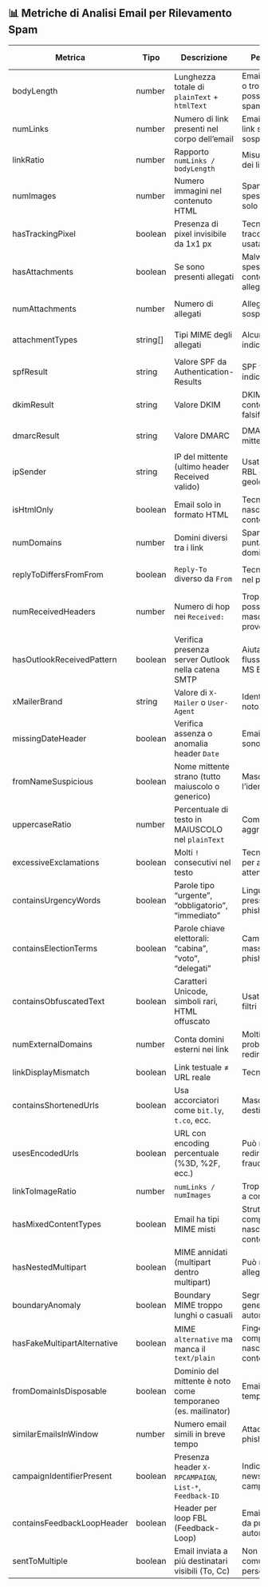 ## 📊 Metriche di Analisi Email per Rilevamento Spam

| Metrica                     | Tipo      | Descrizione                                                  | Perché è utile                                         | Come calcolare il valore                                 |
| --------------------------- | --------- | ------------------------------------------------------------ | ------------------------------------------------------ | -------------------------------------------------------- |
| bodyLength                  | number    | Lunghezza totale di `plainText` + `htmlText`                 | Email troppo corte o troppo lunghe possono essere spam | Somma delle lunghezze dei due campi                      |
| numLinks                    | number    | Numero di link presenti nel corpo dell’email                 | Email con troppi link sono spesso sospette             | Regex su `http`/`https` negli `a[href]` o testo          |
| linkRatio                   | number    | Rapporto `numLinks / bodyLength`                             | Misura la densità dei link                             | `numLinks / bodyLength`                                  |
| numImages                   | number    | Numero immagini nel contenuto HTML                           | Spam pubblicitario spesso contiene solo immagini       | Conta i tag `<img>` nel `htmlText`                       |
| hasTrackingPixel            | boolean   | Presenza di pixel invisibile da 1x1 px                       | Tecnica di tracciamento usata nello spam               | `<img>` con width/height pari a 1                        |
| hasAttachments              | boolean   | Se sono presenti allegati                                    | Malware o spam spesso contengono allegati              | `attachments.length > 0`                                 |
| numAttachments              | number    | Numero di allegati                                           | Allegati multipli sospetti                             | Lunghezza dell'array `attachments`                       |
| attachmentTypes             | string\[] | Tipi MIME degli allegati                                     | Alcuni MIME sono indicatori di spam                    | MIME type da metadati `attachments`                      |
| spfResult                   | string    | Valore SPF da Authentication-Results                         | SPF fail può indicare spoofing                         | Parsare header `Authentication-Results`                  |
| dkimResult                  | string    | Valore DKIM                                                  | DKIM fail → contenuto falsificato                      | Parsare header `Authentication-Results`                  |
| dmarcResult                 | string    | Valore DMARC                                                 | DMARC fail → mittente sospetto                         | Parsare header `Authentication-Results`                  |
| ipSender                    | string    | IP del mittente (ultimo header Received valido)              | Usato per controlli RBL e geolocalizzazione            | Estrazione da header `Received`                          |
| isHtmlOnly                  | boolean   | Email solo in formato HTML                                   | Tecnica per nascondere contenuti reali                 | Presente `htmlText` ma assente `plainText`               |
| numDomains                  | number    | Domini diversi tra i link                                    | Spam spesso punta a molti domini                       | Estrai domini da tutti gli URL                           |
| replyToDiffersFromFrom      | boolean   | `Reply-To` diverso da `From`                                 | Tecnica comune nel phishing                            | Confronta `from.address` e `replyTo.address`             |
| numReceivedHeaders          | number    | Numero di hop nei `Received:`                                | Troppi passaggi possono mascherare provenienza         | Conta i blocchi `Received:` nei header                   |
| hasOutlookReceivedPattern   | boolean   | Verifica presenza server Outlook nella catena SMTP           | Aiuta a distinguere flussi legittimi (es. MS Exchange) | Regex su domini tipo `*.outlook.com` nei `Received`      |
| xMailerBrand                | string    | Valore di `X-Mailer` o `User-Agent`                          | Identifica software noto per spam                      | Estrai header `X-Mailer`, `User-Agent`, `X-Mailer`       |
| missingDateHeader           | boolean   | Verifica assenza o anomalia header `Date`                    | Email malformate sono sospette                         | Assenza o data invalida                                  |
| fromNameSuspicious          | boolean   | Nome mittente strano (tutto maiuscolo o generico)            | Maschera l’identità reale                              | Regex su `From.name`                                     |
| uppercaseRatio              | number    | Percentuale di testo in MAIUSCOLO nel `plainText`            | Comunicazione aggressiva/spam                          | Conta lettere maiuscole e confronta con lunghezza totale |
| excessiveExclamations       | boolean   | Molti `!` consecutivi nel testo                              | Tecnica classica per attirare attenzione               | Regex su `!{3,}`                                         |
| containsUrgencyWords        | boolean   | Parole tipo “urgente”, “obbligatorio”, “immediato”           | Linguaggio pressante tipico di phishing/scam           | Dizionario di parole e scan su testo                     |
| containsElectionTerms       | boolean   | Parole chiave elettorali: “cabina”, “voto”, “delegati”       | Campagne massive o phishing tematico                   | Dizionario contestuale                                   |
| containsObfuscatedText      | boolean   | Caratteri Unicode, simboli rari, HTML offuscato              | Usato per evadere filtri                               | Regex Unicode o charCode fuori ASCII                     |
| numExternalDomains          | number    | Conta domini esterni nei link                                | Molti domini → probabilmente redirect o phishing       | Estrai domini e raggruppa                                |
| linkDisplayMismatch         | boolean   | Link testuale ≠ URL reale                                    | Tecnica di inganno                                     | Confronta testo del link vs href                         |
| containsShortenedUrls       | boolean   | Usa accorciatori come `bit.ly`, `t.co`, ecc.                 | Maschera reale destinazione                            | Regex su noti servizi di short URL                       |
| usesEncodedUrls             | boolean   | URL con encoding percentuale (%3D, %2F, ecc.)                | Può mascherare redirect o link fraudolenti             | Cerca percent-encoding nei link                          |
| linkToImageRatio            | number    | `numLinks / numImages`                                       | Troppi link rispetto a contenuti visivi                | Calcola il rapporto numerico                             |
| hasMixedContentTypes        | boolean   | Email ha tipi MIME misti                                     | Struttura complessa può nascondere contenuti           | Presenza di `multipart/mixed` o simili                   |
| hasNestedMultipart          | boolean   | MIME annidati (multipart dentro multipart)                   | Può mascherare allegati o codice                       | Analisi della struttura MIME                             |
| boundaryAnomaly             | boolean   | Boundary MIME troppo lunghi o casuali                        | Segnale di generazione automatica                      | Lunghezza e pattern dei boundary MIME                    |
| hasFakeMultipartAlternative | boolean   | MIME `alternative` ma manca il `text/plain`                  | Finge compatibilità ma nasconde contenuti              | MIME parsing strutturato                                 |
| fromDomainIsDisposable      | boolean   | Dominio del mittente è noto come temporaneo (es. mailinator) | Email usa mittenti temporanei                          | Confronto con lista domini usa-e-getta                   |
| similarEmailsInWindow       | number    | Numero email simili in breve tempo                           | Attacco massivo o phishing burst                       | Hash su `from+subject` in finestra temporale             |
| campaignIdentifierPresent   | boolean   | Presenza header `X-RPCAMPAIGN`, `List-*`, `Feedback-ID`      | Indica mailing list, newsletter o campagne             | Presenza nei metadati                                    |
| containsFeedbackLoopHeader  | boolean   | Header per loop FBL (Feedback-Loop)                          | Email commerciale da provider autoregolamentato        | Es. `X-CSA-Complaints`                                   |
| sentToMultiple              | boolean   | Email inviata a più destinatari visibili (To, Cc)            | Non è una comunicazione personale                      | Analisi `To` e `Cc` array                                |
